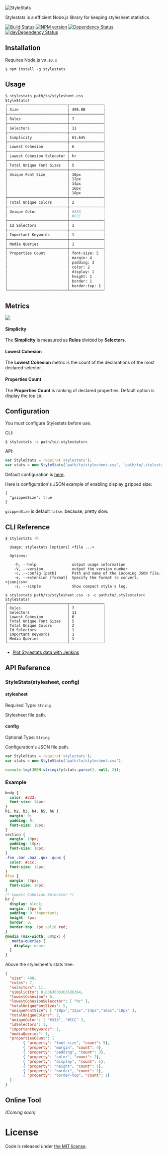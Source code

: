 ![StyleStats](http://i.imgur.com/81kKnxH.png)

Stylestats is a efficient Node.js library for keeping stylesheet statistics.

[![Build Status](https://secure.travis-ci.org/t32k/stylestats.png?branch=master)](http://travis-ci.org/t32k/stylestats)
[![NPM version](https://badge.fury.io/js/stylestats.png)](http://badge.fury.io/js/stylestats)
[![Dependency Status](https://david-dm.org/t32k/stylestats.png)](https://david-dm.org/t32k/stylestats)
[![devDependency Status](https://david-dm.org/t32k/stylestats/dev-status.png)](https://david-dm.org/t32k/stylestats#info=devDependencies)


## Installation

Requires Node.js v`0.10.x`

```
$ npm install -g stylestats
```

## Usage


```sh
$ stylestats path/to/stylesheet.css
StyleStats!
┌───────────────────────────┬───────────────┐
│ Size                      │ 498.0B        │
├───────────────────────────┼───────────────┤
│ Rules                     │ 7             │
├───────────────────────────┼───────────────┤
│ Selectors                 │ 11            │
├───────────────────────────┼───────────────┤
│ Simplicity                │ 63.64%        │
├───────────────────────────┼───────────────┤
│ Lowest Cohesion           │ 6             │
├───────────────────────────┼───────────────┤
│ Lowest Cohesion Selecotor │ hr            │
├───────────────────────────┼───────────────┤
│ Total Unique Font Sizes   │ 5             │
├───────────────────────────┼───────────────┤
│ Unique Font Size          │ 10px          │
│                           │ 12px          │
│                           │ 14px          │
│                           │ 16px          │
│                           │ 18px          │
├───────────────────────────┼───────────────┤
│ Total Unique Colors       │ 2             │
├───────────────────────────┼───────────────┤
│ Unique Color              │ #333          │
│                           │ #CCC          │
├───────────────────────────┼───────────────┤
│ Id Selectors              │ 1             │
├───────────────────────────┼───────────────┤
│ Important Keywords        │ 1             │
├───────────────────────────┼───────────────┤
│ Media Queries             │ 1             │
├───────────────────────────┼───────────────┤
│ Properties Count          │ font-size: 5  │
│                           │ margin: 4     │
│                           │ padding: 3    │
│                           │ color: 2      │
│                           │ display: 1    │
│                           │ height: 1     │
│                           │ border: 1     │
│                           │ border-top: 1 │
└───────────────────────────┴───────────────┘
```

## Metrics

![](http://i.imgur.com/kdCndXt.png)

#### Simplicity

The __Simplicity__ is measured as __Rules__ divided by __Selectors__.

#### Lowest Cohesion

The __Lowest Cohesion__ metric is the count of the declarations of the most declared selector.

#### Properties Count

The __Properties Count__ is ranking of declared properties. Default option is display the top `10`.


## Configuration

You must configure Stylestats before use.

CLI:

```shell
$ stylestats -c path/to/.stylestatsrc
```

API:

```js
var StyleStats = require('stylestats');
var stats = new StyleStats('path/to/stylesheet.css', 'path/to/.stylestatsrc');
```

Default configuration is [here](lib/defaultOptions.js).

Here is configuration's JSON example of enabling display gzipped size:

```
{
  "gzippedSize": true
}
```

`gzippedSize` is default `false`. because, pretty slow.


## CLI Reference


```shell
$ stylestats -h

  Usage: stylestats [options] <file ...>

  Options:

    -h, --help                output usage information
    -V, --version             output the version number
    -c, --config [path]       Path and name of the incoming JSON file.
    -e, --extension [format]  Specify the format to convert. <json|csv>
    -s, --simple              Show compact style's log.
```

```shell
$ stylestats path/to/stylesheet.css -s -c path/to/.stylestatsrc
StyleStats!
┌───────────────────────────┬───────────────┐
│ Rules                     │ 7             │
│ Selectors                 │ 11            │
│ Lowest Cohesion           │ 6             │
│ Total Unique Font Sizes   │ 5             │
│ Total Unique Colors       │ 2             │
│ Id Selectors              │ 1             │
│ Important Keywords        │ 1             │
│ Media Queries             │ 1             │
└───────────────────────────┴───────────────┘
```

+ [Plot Stylestats data with Jenkins](https://github.com/t32k/stylestats/wiki/Plot-with-Jenkins)

## API Reference

### StyleStats(stylesheet, config)

#### stylesheet

Required
Type: `String`

Stylesheet file path.

#### config

Optional
Type: `String`

Configuration's JSON file path.

```javascript
var StyleStats = require('stylestats');
var stats = new StyleStats('path/to/stylesheet.css');

console.log(JSON.stringify(stats.parse(), null, 2));
```

### Example

```css
body {
  color: #333;
  font-size: 14px;
}
h1, h2, h3, h4, h5, h6 {
  margin: 0;
  padding: 0;
  font-size: 18px;
}
section {
  margin: 10px;
  padding: 10px;
  font-size: 10px;
}
.foo .bar .baz .qux .quux {
  color: #ccc;
  font-size: 12px;
}
#foo {
  margin: 10px;
  font-size: 16px;
}
/* Lowest Cohesion Selecotor */
hr {
  display: block;
  margin: 10px 0;
  padding: 0 !important;
  height: 1px;
  border: 0;
  border-top: 1px solid red;
}
@media (max-width: 600px) {
  .media-queries {
    display: none;
  }
}
```
Above the stylesheet's stats tree:

```json
{
  "size": 498,
  "rules": 7,
  "selectors": 11,
  "simplicity": 0.6363636363636364,
  "lowestCohesion": 6,
  "lowestCohesionSelecotor": [ "hr" ],
  "totalUniqueFontSizes": 5,
  "uniqueFontSize": [ "10px","12px","14px","16px","18px" ],
  "totalUniqueColors": 2,
  "uniqueColor": [ "#333", "#CCC" ],
  "idSelectors": 1,
  "importantKeywords": 1,
  "mediaQueries": 1,
  "propertiesCount": [
        { "property": "font-size", "count": 5},
        { "property": "margin", "count": 4},
        { "property": "padding", "count": 3},
        { "property": "color", "count": 2},
        { "property": "display", "count": 1},
        { "property": "height", "count": 1},
        { "property": "border", "count": 1},
        { "property": "border-top", "count": 1}
  ]
}
```

## Online Tool

_(Coming soon)_


# License

Code is released under [the MIT license](LICENSE).
